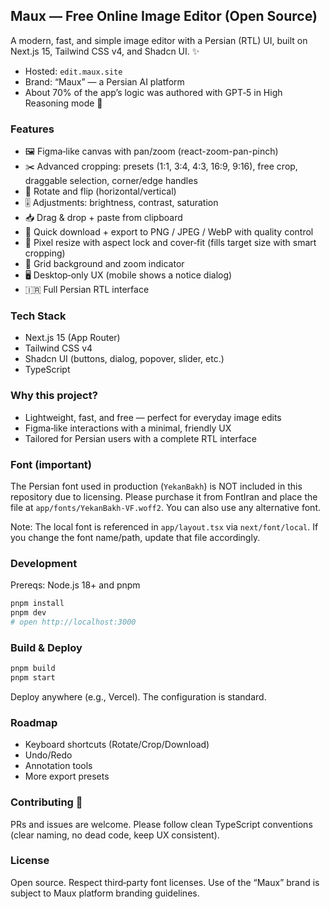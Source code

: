 ## Maux — Free Online Image Editor (Open Source)

A modern, fast, and simple image editor with a Persian (RTL) UI, built on Next.js 15, Tailwind CSS v4, and Shadcn UI. ✨

- Hosted: `edit.maux.site`
- Brand: “Maux” — a Persian AI platform
- About 70% of the app’s logic was authored with GPT‑5 in High Reasoning mode 🤖

### Features
- 🖼️ Figma‑like canvas with pan/zoom (react-zoom-pan-pinch)
- ✂️ Advanced cropping: presets (1:1, 3:4, 4:3, 16:9, 9:16), free crop, draggable selection, corner/edge handles
- 🔁 Rotate and flip (horizontal/vertical)
- 🎚️ Adjustments: brightness, contrast, saturation
- 📥 Drag & drop + paste from clipboard
- 💾 Quick download + export to PNG / JPEG / WebP with quality control
- 📏 Pixel resize with aspect lock and cover‑fit (fills target size with smart cropping)
- 🧭 Grid background and zoom indicator
- 🖥️ Desktop‑only UX (mobile shows a notice dialog)
- 🇮🇷 Full Persian RTL interface

### Tech Stack
- Next.js 15 (App Router)
- Tailwind CSS v4
- Shadcn UI (buttons, dialog, popover, slider, etc.)
- TypeScript

### Why this project?
- Lightweight, fast, and free — perfect for everyday image edits
- Figma‑like interactions with a minimal, friendly UX
- Tailored for Persian users with a complete RTL interface

### Font (important)
The Persian font used in production (`YekanBakh`) is NOT included in this repository due to licensing. Please purchase it from FontIran and place the file at `app/fonts/YekanBakh-VF.woff2`. You can also use any alternative font.

Note: The local font is referenced in `app/layout.tsx` via `next/font/local`. If you change the font name/path, update that file accordingly.

### Development

Prereqs: Node.js 18+ and pnpm

```bash
pnpm install
pnpm dev
# open http://localhost:3000
```

### Build & Deploy

```bash
pnpm build
pnpm start
```

Deploy anywhere (e.g., Vercel). The configuration is standard.

### Roadmap
- Keyboard shortcuts (Rotate/Crop/Download)
- Undo/Redo
- Annotation tools
- More export presets

### Contributing 🤝
PRs and issues are welcome. Please follow clean TypeScript conventions (clear naming, no dead code, keep UX consistent).

### License
Open source. Respect third‑party font licenses. Use of the “Maux” brand is subject to Maux platform branding guidelines.
